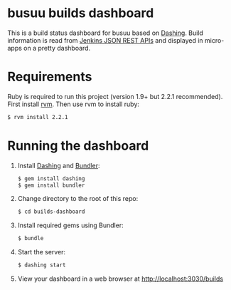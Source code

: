 # busuu builds dashboard

This is a build status dashboard for busuu based on [Dashing]. Build information is read from [Jenkins JSON REST APIs] and displayed in micro-apps on a pretty dashboard.

# Requirements
Ruby is required to run this project (version 1.9+ but 2.2.1 recommended). First install [rvm]. Then use rvm to install ruby:
```sh
$ rvm install 2.2.1
```

# Running the dashboard
1. Install [Dashing] and [Bundler]:

    ```sh
    $ gem install dashing
    $ gem install bundler
    ```
2. Change directory to the root of this repo:

    ```sh
    $ cd builds-dashboard
    ```
3. Install required gems using Bundler:

    ```sh
    $ bundle
    ```
4. Start the server:

    ```sh
    $ dashing start
    ```
5. View your dashboard in a web browser at <http://localhost:3030/builds>

[//]: #
[dashing]: <http://dashing.io/>
[Jenkins JSON REST APIs]: <https://wiki.jenkins-ci.org/display/JENKINS/Remote+access+API>
[Bundler]: <http://bundler.io/>
[rvm]: <https://rvm.io/>
